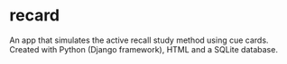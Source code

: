 # recard
An app that simulates the active recall study method using cue cards. Created with Python (Django framework), HTML and a SQLite database.
